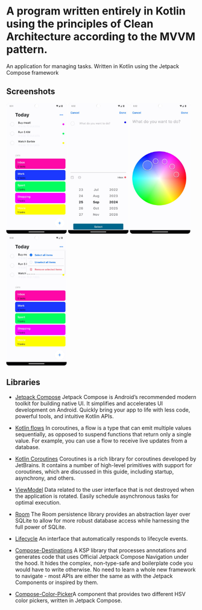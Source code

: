 # A program written entirely in Kotlin using the principles of Clean Architecture according to the MVVM pattern.

An application for managing tasks. Written in Kotlin using the Jetpack Compose framework

## Screenshots 

[<img src="meta/screenshots/screenshots_first.jpeg" width=160>](meta/screenshots/screenshots_first.jpeg)
[<img src="meta/screenshots/screenshots_second.jpeg" width=160>](meta/screenshots/screenshots_second.jpeg)
[<img src="meta/screenshots/screenshots_third.jpeg" width=160>](meta/screenshots/screenshots_third.jpeg)
[<img src="meta/screenshots/screenshots_four.jpeg" width=160>](meta/screenshots/screenshots_four.jpeg)

## Libraries 

* [Jetpack Compose](https://developer.android.com/jetpack/compose) Jetpack Compose is Android’s
  recommended modern toolkit for building native UI. It simplifies and accelerates UI development on
  Android. Quickly bring your app to life with less code, powerful tools, and intuitive Kotlin APIs.

* [Kotlin flows](https://developer.android.com/kotlin/flow) In coroutines, a flow is a type that can
  emit multiple values sequentially, as opposed to suspend functions that return only a single
  value. For example, you can use a flow to receive live updates from a database.

* [Kotlin Coroutines](https://github.com/Kotlin/kotlinx.coroutines) Coroutines is a rich library for
  coroutines developed by JetBrains. It contains a number of high-level primitives with support for
  coroutines, which are discussed in this guide, including startup, asynchrony, and others.

* [ViewModel](https://developer.android.com/topic/libraries/architecture/viewmodel) Data related to
  the user interface that is not destroyed when the application is rotated. Easily schedule
  asynchronous tasks for optimal execution.

* [Room](https://developer.android.com/jetpack/androidx/releases/room) The Room persistence library
  provides an abstraction layer over SQLite to allow for more robust database access while
  harnessing the full power of SQLite.

* [Lifecycle](https://developer.android.com/topic/libraries/architecture/lifecycle) An interface
  that automatically responds to lifecycle events.

* [Compose-Destinations](https://github.com/raamcosta/compose-destinations?ysclid=llpa5lprz4866685466)
  A KSP library that processes annotations and generates code that uses Official Jetpack Compose
  Navigation under the hood. It hides the complex, non-type-safe and boilerplate code you would have
  to write otherwise.
  No need to learn a whole new framework to navigate - most APIs are either the same as with the
  Jetpack Components or inspired by them.

* [Compose-Color-Picker](https://github.com/godaddy/compose-color-picker?ysclid=llpa741gkh137824455)A
component that provides two different HSV color pickers, written in Jetpack Compose.